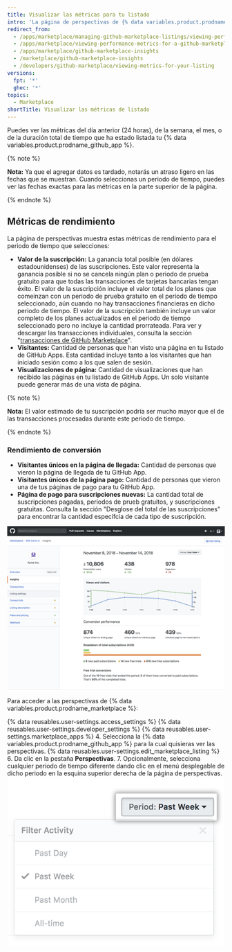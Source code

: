 ```yaml
---
title: Visualizar las métricas para tu listado
intro: 'La página de perspectivas de {% data variables.product.prodname_marketplace %} muestra métricas para tu {% data variables.product.prodname_github_app %}. Puedes utilizar las métricas para rastrear el desempeño de tu {% data variables.product.prodname_github_app %} y tomar decisiones informadas acerca de los precios, planes, periodos de prueba gratuitos, y de cómo visualizar los efectos de las campañas de marketing.'
redirect_from:
  - /apps/marketplace/managing-github-marketplace-listings/viewing-performance-metrics-for-a-github-marketplace-listing
  - /apps/marketplace/viewing-performance-metrics-for-a-github-marketplace-listing
  - /apps/marketplace/github-marketplace-insights
  - /marketplace/github-marketplace-insights
  - /developers/github-marketplace/viewing-metrics-for-your-listing
versions:
  fpt: '*'
  ghec: '*'
topics:
  - Marketplace
shortTitle: Visualizar las métricas de listado
---
```


Puedes ver las métricas del día anterior (24 horas), de la semana, el mes, o de la duración total de tiempo que ha estado listada tu {% data variables.product.prodname_github_app %}.

{% note %}

**Nota:** Ya que el agregar datos es tardado, notarás un atraso ligero en las fechas que se muestran. Cuando seleccionas un periodo de tiempo, puedes ver las fechas exactas para las métricas en la parte superior de la página.

{% endnote %}

## Métricas de rendimiento

La página de perspectivas muestra estas métricas de rendimiento para el periodo de tiempo que selecciones:

* **Valor de la suscripción:** La ganancia total posible (en dólares estadounidenses) de las suscripciones. Este valor representa la ganancia posible si no se cancela ningún plan o periodo de prueba gratuito para que todas las transacciones de tarjetas bancarias tengan éxito. El valor de la suscripción incluye el valor total de los planes que comeinzan con un periodo de prueba gratuito en el periodo de tiempo seleccionado, aún cuando no hay transacciones financieras en dicho periodo de tiempo. El valor de la suscripción también incluye un valor completo de los planes actualizados en el periodo de tiempo seleccionado pero no incluye la cantidad prorrateada. Para ver y descargar las transacciones individuales, consulta la sección "[transacciones de GitHub Marketplace](/marketplace/github-marketplace-transactions/)".
* **Visitantes:** Cantidad de personas que han visto una página en tu listado de GitHub Apps. Esta cantidad incluye tanto a los visitantes que han iniciado sesión como a los que salen de sesión.
* **Visualizaciones de página:** Cantidad de visualizaciones que han recibido las páginas en tu listado de GitHub Apps. Un solo visitante puede generar más de una vista de página.

{% note %}

**Nota:** El valor estimado de tu suscripción podría ser mucho mayor que el de las transacciones procesadas durante este periodo de tiempo.

{% endnote %}

### Rendimiento de conversión

* **Visitantes únicos en la página de llegada:** Cantidad de personas que vieron la página de llegada de tu GitHub App.
* **Visitantes únicos de la página pago:** Cantidad de personas que vieron una de tus páginas de pago para tu GitHub App.
* **Página de pago para suscripciones nuevas:** La cantidad total de suscripciones pagadas, periodos de prueb gratuitos, y suscripciones gratuitas. Consulta la sección "Desglose del total de las suscripciones" para encontrar la cantidad específcia de cada tipo de suscripción.

![Perspectivas de Marketplace](/assets/images/marketplace/marketplace_insights.png)

Para acceder a las perspectivas de {% data variables.product.prodname_marketplace %}:

{% data reusables.user-settings.access_settings %}
{% data reusables.user-settings.developer_settings %}
{% data reusables.user-settings.marketplace_apps %}
4. Selecciona la {% data variables.product.prodname_github_app %} para la cual quisieras ver las perspectivas.
{% data reusables.user-settings.edit_marketplace_listing %}
6. Da clic en la pestaña **Perspectivas**.
7. Opcionalmente, selecciona cualquier periodo de tiempo diferente dando clic en el menú desplegable de dicho periodo en la esquina superior derecha de la página de perspectivas. ![Periodo de tiempo de Marketplace](/assets/images/marketplace/marketplace_insights_time_period.png)

